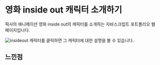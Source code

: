 # 영화 inside out 캐릭터 소개하기

픽사의 애니메이션 영화 inside out의 캐릭터를 소개하는 자바스크립트 포트폴리오 웹페이지입니다.

![insideout](https://user-images.githubusercontent.com/114633528/215020330-677a7ab1-5868-4cdb-aed4-1a4d8059a506.png)
캐릭터를 클릭하면 그 캐릭터에 대한 설명을 볼 수 있습니다.

## 느낀점
